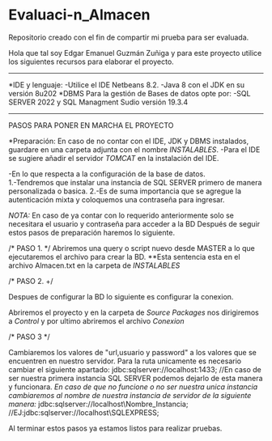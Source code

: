 # Evaluaci-n_Almacen
Repositorio creado con el fin de compartir mi prueba para ser evaluada.

Hola que tal soy Edgar Emanuel Guzmán Zuñiga y para este proyecto utilice los siguientes recursos para elaborar el proyecto.
*************************************************************
*IDE y lenguaje:
-Utilice el IDE Netbeans 8.2.
-Java 8 con el JDK en su versión 8u202
*DBMS
Para la gestión de Bases de datos opte por:
-SQL SERVER 2022 y SQL Managment Sudio versión 19.3.4

*************************************************************
PASOS PARA PONER EN MARCHA EL PROYECTO

*Preparación: 
En caso de no contar con el IDE, JDK y DBMS instalados, guardare en una carpeta adjunta con el nombre *INSTALABLES*.
-Para el IDE se sugiere añadir el servidor *TOMCAT* en la instalación del IDE.

-En lo que respecta a la configuración de la base de datos.   
  1.-Tendremos que instalar una instancia de SQL SERVER primero de manera personalizada o basica.
  2.-Es de suma importancia que se agregue la autenticación mixta y coloquemos una contraseña para ingresar.

*NOTA:* En caso de ya contar con lo requerido anteriormente solo se necesitara el usuario y contraseña para acceder a la BD
Después de seguir estos pasos de preparación haremos lo siguiente.

/*
PASO 1. 
*/
Abriremos una query o script nuevo desde MASTER a lo que ejecutaremos el archivo para crear la BD.
**Esta sentencia esta en el archivo Almacen.txt en la carpeta de *INSTALABLES*

/*
PASO 2.
+/

Despues de configurar la BD lo siguiente es configurar la conexion. 

Abriremos el proyecto y en la carpeta de *Source Packages* nos dirigiremos a *Control* y por ultimo abriremos el archivo *Conexion*

/*
PASO 3
*/

Cambiaremos los valores de "url,usuario y password" a los valores que se encuentren en nuestro servidor.
Para la ruta unicamente es necesario cambiar el siguiente apartado: 
jdbc:sqlserver://localhost:1433;  //En caso de ser nuestra primera instancia SQL SERVER podemos dejarlo de esta manera y funcionara.
*En caso de que no funcione o no ser nuestra unica instancia cambiaremos al nombre de nuestra instancia de servidor de la siguiente manera:*
jdbc:sqlserver://localhost\\Nombre_Instancia; //EJ:jdbc:sqlserver://localhost\\SQLEXPRESS;

Al terminar estos pasos ya estamos listos para realizar pruebas.

